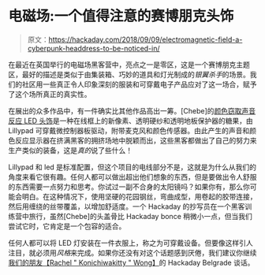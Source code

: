 # 电磁场:一个值得注意的赛博朋克头饰

> 原文：<https://hackaday.com/2018/09/09/electromagnetic-field-a-cyberpunk-headdress-to-be-noticed-in/>

在最近在英国举行的电磁场黑客营中，亮点之一是零区，这是一个赛博朋克主题区，最好的描述是类似于由集装箱、巧妙的道具和灯光制成的*银翼杀手*的场景。我们的社区用一些真正令人印象深刻的服装和可穿戴电子产品应对了这一场合，赋予了这个场所真正的真实性。

在展出的众多作品中，有一件确实比其他作品高出一筹。[Chebe]的[颜色窃取声音反应 LED 头饰](https://chebe.dreamwidth.org/112654.html)是一种在线框上的新像素、透明硬纱和透明地板保护器的糖果，由 Lillypad 可穿戴微控制器板驱动，附带麦克风和颜色传感器。由此产生的声音和颜色反应显示器在挤满黑客的拥挤场地中脱颖而出，这些黑客都做出了自己的努力来生产类似的装备，这是*真的*说了些什么！

Lillypad 和 led 是标准配置，但这个项目的电线部分不是，这就是为什么从我们的角度来看它很有趣。任何人都可以做出超出他们想象的东西，但是要做出令人舒服的东西需要一点努力和思考。你试过一副不合身的太阳镜吗？如果你有，那么你可能会明白。在这种情况下，使用坚硬的花园钢丝，弯曲成型，用卷起的胶带连接，然后用缠绕的丝带覆盖，以增加舒适度。一个 Hackaday 的抄写员在一个黑客训练营中旅行，虽然[Chebe]的头盖骨比 Hackaday bonce 稍微小一点，但当我们尝试它时，它肯定是一个包容的适合。

任何人都可以将 LED 灯安装在一件衣服上，称之为可穿戴设备。但要像这样引人注目，就必须用*风格*来完成。如果你还没有对这个话题感到厌倦，我们建议你继续[我们的朋友【Rachel " Konichiwakitty " Wong】](https://hackaday.com/2018/06/28/rachel-wong-keynote-growing-eyeballs-in-the-lab-and-building-wearables-that-enhance-experience/)的 Hackaday Belgrade 谈话。